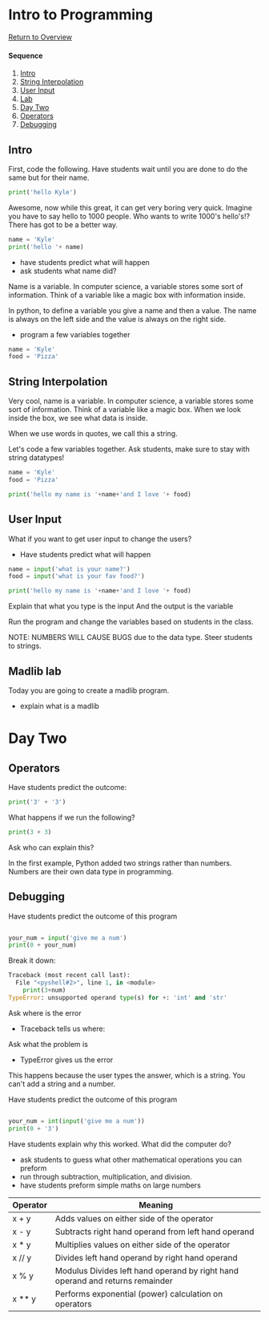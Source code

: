 # Intro to Programming

[Return to Overview](https://github.com/kyle1james/teacher_docs_coding_bootcamp/blob/master/README.md)

#### Sequence

1. [Intro](#strings)
2. [String Interpolation](#string-interpolation)
3. [User Input](#user-input)
4. [Lab](#madlib-lab)
5. [Day Two](#day_two)
6. [Operators](#operators)
7. [Debugging](#debugging)


## Intro

First, code the following. Have students wait until you are done to do the same but for their name.

```python
print('hello Kyle')
```

Awesome, now while this great, it can get very boring very quick. Imagine you have to say hello to 1000 people. Who wants to write 1000's hello's!? There has got to be a better way.

```python
name = 'Kyle'
print('hello '+ name)
```

- have students predict what will happen
- ask students what name did?

Name is a variable. In computer science, a variable stores some sort of information. Think of a variable like a magic box with information inside.

In python, to define a variable you give a name and then a value. The name is always on the left side and the value is always on the right side.

- program a few variables together

```python
name = 'Kyle'
food = 'Pizza'
```

## String Interpolation
Very cool, name is a variable. In computer science, a variable stores some sort of information. Think of a variable like a magic box. When we look inside the box, we see what data is inside.

When we use words in quotes, we call this a string.

Let's code a few variables together. Ask students, make sure to stay with string datatypes!

```python
name = 'Kyle'
food = 'Pizza'

print('hello my name is '+name+'and I love '+ food)
```
## User Input

What if you want to get user input to change the users?

- Have students predict what will happen

```python
name = input('what is your name?')
food = input('what is your fav food?')

print('hello my name is '+name+'and I love '+ food)
```

Explain that what you type is the input
And the output is the variable


Run the program and change the variables based on students in the class.

NOTE: NUMBERS WILL CAUSE BUGS due to the data type. Steer students to strings.

## Madlib lab
Today you are going to create a madlib program.

- explain what is a madlib

# Day Two
## Operators

Have students predict the outcome:

```python
print('3' + '3')

```


What happens if we run the following?

```python
print(3 + 3)

```

Ask who can explain this?

In the first example, Python added two strings rather than numbers. Numbers are their own data type in programming.


## Debugging
Have students predict the outcome of this program

```python

your_num = input('give me a num')
print(0 + your_num)
```

Break it down:

```python
Traceback (most recent call last):
  File "<pyshell#2>", line 1, in <module>
    print(3+num)
TypeError: unsupported operand type(s) for +: 'int' and 'str'
```
Ask where is the error
- Traceback tells us where:

Ask what the problem is
- TypeError gives us the error

This happens because the user types the answer, which is a string. You can't add a string and a number.

Have students predict the outcome of this program
```python

your_num = int(input('give me a num'))
print(0 + '3')
```

Have students explain why this worked. What did the computer do?


- ask students to guess what other mathematical operations you can preform
- run through subtraction, multiplication, and division.
- have students preform simple maths on large numbers

Operator     | Meaning
------------ | ------------
x + y  | Adds values on either side of the operator
x - y  | Subtracts right hand operand from left hand operand
x * y  | Multiplies values on either side of the operator
x // y | Divides left hand operand by right hand operand
x % y  | Modulus Divides left hand operand by right hand operand and returns remainder
x ** y | Performs exponential (power) calculation on operators
